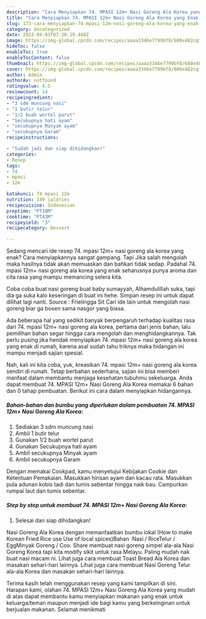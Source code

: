 ```yaml
---
description: "Cara Menyiapkan 74. MPASI 12m+ Nasi Goreng Ala Korea yang Enak Banget"
title: "Cara Menyiapkan 74. MPASI 12m+ Nasi Goreng Ala Korea yang Enak Banget"
slug: 173-cara-menyiapkan-74-mpasi-12m-nasi-goreng-ala-korea-yang-enak-banget
category: Uncategorized
date: 2023-04-03T07:38:29.448Z
image: https://img-global.cpcdn.com/recipes/aaaa3346e7799bf8/680x482cq70/74-mpasi-12m-nasi-goreng-ala-korea-foto-resep-utama.jpg
hideToc: false
enableToc: true
enableTocContent: false
thumbnail: https://img-global.cpcdn.com/recipes/aaaa3346e7799bf8/680x482cq70/74-mpasi-12m-nasi-goreng-ala-korea-foto-resep-utama.jpg
cover: https://img-global.cpcdn.com/recipes/aaaa3346e7799bf8/680x482cq70/74-mpasi-12m-nasi-goreng-ala-korea-foto-resep-utama.jpg
author: Admin
authorAv: notfound
ratingvalue: 4.5
reviewcount: 14
recipeingredient:
- "3 sdm muncung nasi"
- "1 butir telur"
- "1/2 buah wortel parut"
- "Secukupnya hati ayam"
- "secukupnya Minyak ayam"
- "secukupnya Garam"
recipeinstructions:

- "Sudah jadi dan siap dihidangkan!"
categories:
- Resep
tags:
- 74
- mpasi
- 12m

katakunci: 74 mpasi 12m 
nutrition: 149 calories
recipecuisine: Indonesian
preptime: "PT10M"
cooktime: "PT43M"
recipeyield: "3"
recipecategory: Dessert

---
```



Sedang mencari ide resep 74. mpasi 12m+ nasi goreng ala korea yang enak? Cara menyiapkannya sangat gampang. Tapi Jika salah mengolah maka hasilnya tidak akan memuaskan dan bahkan tidak sedap. Padahal 74. mpasi 12m+ nasi goreng ala korea yang enak seharusnya punya aroma dan cita rasa yang mampu memancing selera kita.


Coba coba buat nasi goreng buat baby sumayyah, Alhamdulillah suka, tapi dia ga suka kalo keseringan di buat ini hehe. Simpan resep ini untuk dapat dilihat lagi nanti. Source : Frielingga Sit Cari ide lain untuk mengolah nasi goreng biar ga bosen sama nasgor yang biasa.

Ada beberapa hal yang sedikit banyak berpengaruh terhadap kualitas rasa dari 74. mpasi 12m+ nasi goreng ala korea, pertama dari jenis bahan, lalu pemilihan bahan segar hingga cara mengolah dan menghidangkannya. Tak perlu pusing jika hendak menyiapkan 74. mpasi 12m+ nasi goreng ala korea yang enak di rumah, karena asal sudah tahu triknya maka hidangan ini mampu menjadi sajian spesial.


Nah, kali ini kita coba, yuk, kreasikan 74. mpasi 12m+ nasi goreng ala korea sendiri di rumah. Tetap berbahan sederhana, sajian ini bisa memberi manfaat dalam membantu menjaga kesehatan tubuhmu sekeluarga. Anda dapat membuat 74. MPASI 12m+ Nasi Goreng Ala Korea memakai 6 bahan dan 0 tahap pembuatan. Berikut ini cara dalam menyiapkan hidangannya.

<!--inarticleads1-->

##### Bahan-bahan dan bumbu yang diperlukan dalam pembuatan 74. MPASI 12m+ Nasi Goreng Ala Korea:

1. Sediakan 3 sdm muncung nasi
1. Ambil 1 butir telur
1. Gunakan 1/2 buah wortel parut
1. Gunakan Secukupnya hati ayam
1. Ambil secukupnya Minyak ayam
1. Ambil secukupnya Garam


Dengan memakai Cookpad, kamu menyetujui Kebijakan Cookie dan Ketentuan Pemakaian. Masukkan hirisan ayam dan kacau rata. Masukkan pula adunan kobis tadi dan tumis sebentar hingga naik bau. Campurkan rumpai laut dan tumis sebentar. 

<!--inarticleads2-->

##### Step by step untuk membuat 74. MPASI 12m+ Nasi Goreng Ala Korea:


1. Selesai dan siap dihidangkan!

Nasi Goreng Ala Korea dengan memanfaatkan bumbu lokal (How to make Korean Fried Rice use Use of local spices)Bahan :Nasi / RiceTelur / EggMinyak Goreng / Coo. Share membuat nasi goreng simpel ala-ala Nasi Goreng Korea tapi kita modify sikit untuk rasa Melayu. Paling mudah nak buat nasi macam ni. Lihat juga cara membuat Toast Bread Ala Korea dan masakan sehari-hari lainnya. Lihat juga cara membuat Nasi Goreng Telur ala-ala Korea dan masakan sehari-hari lainnya. 

Terima kasih telah menggunakan resep yang kami tampilkan di sini. Harapan kami, olahan 74. MPASI 12m+ Nasi Goreng Ala Korea yang mudah di atas dapat membantu kamu menyiapkan makanan yang enak untuk keluarga/teman maupun menjadi ide bagi kamu yang berkeinginan untuk berjualan makanan. Selamat menikmati
